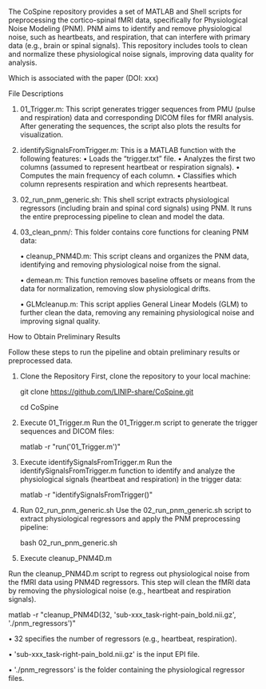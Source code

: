 The CoSpine repository provides a set of MATLAB and Shell scripts for preprocessing the cortico-spinal fMRI data, specifically for Physiological Noise Modeling (PNM). PNM aims to identify and remove physiological noise, such as heartbeats, and respiration, that can interfere with primary data (e.g., brain or spinal signals). This repository includes tools to clean and normalize these physiological noise signals, improving data quality for analysis.

Which is associated with the paper (DOI: xxx)

File Descriptions

1.	01_Trigger.m: This script generates trigger sequences from PMU (pulse and respiration) data and corresponding DICOM files for fMRI analysis. After generating the sequences, the script also plots the results for visualization.
	
 2.	identifySignalsFromTrigger.m: This is a MATLAB function with the following features:
	•	Loads the “trigger.txt” file.
	•	Analyzes the first two columns (assumed to represent heartbeat or respiration signals).
	•	Computes the main frequency of each column.
	•	Classifies which column represents respiration and which represents heartbeat.
	
 3.	02_run_pnm_generic.sh: This shell script extracts physiological regressors (including brain and spinal cord signals) using PNM. It runs the entire preprocessing pipeline to clean and model the data.

 4.	03_clean_pnm/: This folder contains core functions for cleaning PNM data:
    
	•	cleanup_PNM4D.m: This script cleans and organizes the PNM data, identifying and removing physiological noise from the signal.

	•	demean.m: This function removes baseline offsets or means from the data for normalization, removing slow physiological drifts.

	•	GLMcleanup.m: This script applies General Linear Models (GLM) to further clean the data, removing any remaining physiological noise and improving signal quality.

How to Obtain Preliminary Results

Follow these steps to run the pipeline and obtain preliminary results or preprocessed data.
1. Clone the Repository
First, clone the repository to your local machine:

   git clone https://github.com/LINIP-share/CoSpine.git

   cd CoSpine


3. Execute 01_Trigger.m
Run the 01_Trigger.m script to generate the trigger sequences and DICOM files:

   matlab -r "run('01_Trigger.m')"


4. Execute identifySignalsFromTrigger.m
Run the identifySignalsFromTrigger.m function to identify and analyze the physiological signals (heartbeat and respiration) in the trigger data:

   matlab -r "identifySignalsFromTrigger()"


5. Run 02_run_pnm_generic.sh
Use the 02_run_pnm_generic.sh script to extract physiological regressors and apply the PNM preprocessing pipeline:

   bash 02_run_pnm_generic.sh

6. Execute cleanup_PNM4D.m

Run the cleanup_PNM4D.m script to regress out physiological noise from the fMRI data using PNM4D regressors. This step will clean the fMRI data by removing the physiological noise (e.g., heartbeat and respiration signals).

matlab -r "cleanup_PNM4D(32, 'sub-xxx_task-right-pain_bold.nii.gz', './pnm_regressors')"

 • 32 specifies the number of regressors (e.g., heartbeat, respiration).
 
 • 'sub-xxx_task-right-pain_bold.nii.gz' is the input EPI file.
 
 • './pnm_regressors' is the folder containing the physiological regressor files.

   

